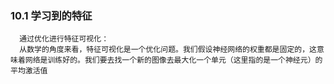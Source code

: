 ### 10.1 学习到的特征
      通过优化进行特征可视化：
      从数学的角度来看，特征可视化是一个优化问题。我们假设神经网络的权重都是固定的，这意味着网络是训练好的。我们要去找一个新的图像去最大化一个单元（这里指的是一个神经元）的平均激活值
      



